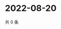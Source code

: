 # 2022-08-20

共 0 条

<!-- BEGIN WEIBO -->
<!-- 最后更新时间 Sat Aug 20 2022 00:06:37 GMT+0800 (China Standard Time) -->

<!-- END WEIBO -->
